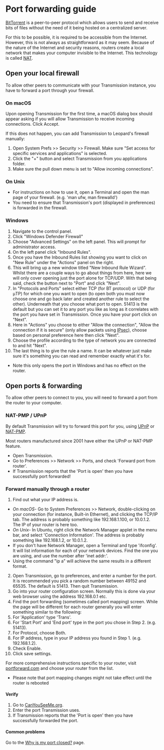 # Port forwarding guide
[BitTorrent](https://en.wikipedia.org/wiki/BitTorrent_protocol) is a peer-to-peer protocol which allows users to send and receive bits of files without the need of it being hosted on a centralized server.

For this to be possible, it is required to be accessible from the Internet. However, this is not always as straightforward as it may seem. Because of the nature of the Internet and security reasons, routers create a local network that makes your computer invisible to the Internet. This technology is called [NAT](https://en.wikipedia.org/wiki/Network_address_translation).

## Open your local firewall
To allow other peers to communicate with your Transmission instance, you have to forward a port through your firewall.

### On macOS
Upon opening Transmission for the first time, a macOS dialog box should appear asking if you will allow Transmission to receive incoming connections. Click Accept.

If this does not happen, you can add Transmission to Leopard's firewall manually:
 1. Open System Prefs >> Security >> Firewall. Make sure "Set access for specific services and applications" is selected.
 1. Click the "+" button and select Transmission from you applications folder.
 1. Make sure the pull down menu is set to "Allow incoming connections".

### On Unix
 * For instructions on how to use it, open a Terminal and open the man page of your firewall. (e.g. 'man ufw, man firewalld')
 * You need to ensure that Transmission's port (displayed in preferences) is forwarded in the firewall.

### Windows
 1. Navigate to the control panel.
 1. Click "Windows Defender Firewall"
 1. Choose "Advanced Settings" on the left panel. This will prompt for administrator access.
 1. On the left panel click "Inbound Rules".
 1. Once you have the Inbound Rules list showing you want to click on "New Rule" under the "Actions" panel on the right.
 1. This will bring up a new window titled "New Inbound Rule Wizard". Whilst there are a couple ways to go about things from here, here we will only cover opening just the port alone for TCP/UDP. With that being said, check the button next to "Port" and click "Next".
 1. In "Protocols and Ports" select either TCP (for BT protocol) or UDP (for μTP) for which one you want to open (to open both you must now choose one and go back later and created another rule to select the other). Underneath that you choose what port to open. 51413 is the default but you can set it to any port you like as long as it correlates with the port you have set in Transmission. Once you have your port click on "Next".
 1. Here in "Actions" you choose to either "Allow the connection", "Allow the connection if it is secure" (only allow packets using [IPsec](https://en.wikipedia.org/wiki/IPsec)), choose based on personal preference here then click "Next".
 1. Choose the profile according to the type of network you are connected to and hit "Next".
 1. The last thing is to give the rule a name. It can be whatever just make sure it's something you can read and remember exactly what it's for.

  * Note this only opens the port in Windows and has no effect on the router.

## Open ports & forwarding
To allow other peers to connect to you, you will need to forward a port from the router to your computer.

### NAT-PMP / UPnP
By default Transmission will try to forward this port for you, using [UPnP]([https://en.wikipedia.org/wiki/UPnP) or [NAT-PMP](https://en.wikipedia.org/wiki/NAT-PMP).

Most routers manufactured since 2001 have either the UPnP or NAT-PMP feature.

 * Open Transmission.
 * Go to Preferences >> Network >> Ports, and check 'Forward port from router'.
 * If Transmission reports that the 'Port is open' then you have successfully port forwarded!

### Forward manually through a router
 1. Find out what your IP address is.
  * *On macOS*- Go to System Preferences >> Network, double-clicking on your connection (for instance, Built-in Ethernet), and clicking the TCP/IP tab. The address is probably something like 192.168.1.100, or 10.0.1.2. The IP of your router is here too.
  * *On Unix*- In Ubuntu, right click the Network Manager applet in the menu bar, and select 'Connection Information'. The address is probably something like 192.168.1.2, or 10.0.1.2.
   * If you don't have Network Manager, open a Terminal and type 'ifconfig'. It will list information for each of your network devices. Find the one you are using, and use the number after 'inet addr:'.
   * Using the command "ip a" will achieve the same results in a different format.
 2. Open Transmission, go to preferences, and enter a number for the port. It is recommended you pick a random number between 49152 and 65535. The default is 51413. Then quit Transmission.
 3. Go into your router configuration screen. Normally this is done via your web browser using the address 192.168.0.1 etc.
 4. Find the port forwarding (sometimes called port mapping) screen. While the page will be different for each router generally you will enter something similar to the following:
 5. For 'Application' type 'Trans'.
 6. For 'Start Port' and 'End port' type in the port you chose in Step 2. (e.g. 51413).
 7. For Protocol, choose Both.
 8. For IP address, type in your IP address you found in Step 1. (e.g. 192.168.1.2).
 9. Check Enable.
 10. Click save settings.

For more comprehensive instructions specific to your router, visit [portforward.com](https://www.portforward.com/english/routers/port_forwarding/routerindex.htm) and choose your router from the list.

  * Please note that port mapping changes might not take effect until the router is rebooted


#### Verify
 1. Go to [CanYouSeeMe.org](https://www.canyouseeme.org/).
 1. Enter the port Transmission uses.
 1. If Transmission reports that the 'Port is open' then you have successfully forwarded the port.

#### Common problems
Go to the [Why is my port closed?](Why-is-my-port-closed.md) page.
